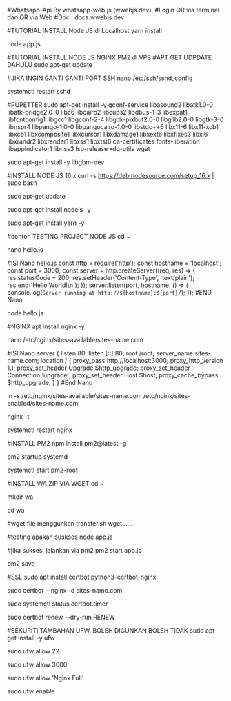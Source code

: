 #Whatsapp-Api By whatsapp-web.js (wwebjs.dev),
#Login QR via terminal dan QR via Web
#Doc : docs.wwebjs.dev

#TUTORIAL INSTALL Node JS di Localhost
yarn install

node app.js

#TUTORIAL INSTALL NODE JS NGINX PM2 di VPS
#APT GET UDPDATE DAHULU
sudo apt-get update


#JIKA INGIN GANTI GANTI PORT SSH
nano /etc/ssh/sshd_config

systemctl restart sshd


#PUPETTER
sudo apt-get install -y gconf-service libasound2 libatk1.0-0 libatk-bridge2.0-0 libc6 libcairo2 libcups2 libdbus-1-3 libexpat1 libfontconfig1 libgcc1 libgconf-2-4 libgdk-pixbuf2.0-0 libglib2.0-0 libgtk-3-0 libnspr4 libpango-1.0-0 libpangocairo-1.0-0 libstdc++6 libx11-6 libx11-xcb1 libxcb1 libxcomposite1 libxcursor1 libxdamage1 libxext6 libxfixes3 libxi6 libxrandr2 libxrender1 libxss1 libxtst6 ca-certificates fonts-liberation libappindicator1 libnss3 lsb-release xdg-utils wget

sudo apt-get install -y libgbm-dev


#INSTALL NODE JS 16.x
curl -s https://deb.nodesource.com/setup_16.x | sudo bash

sudo apt-get update

sudo apt-get install nodejs -y

sudo apt-get install yarn -y


#contoh TESTING PROJECT NODE JS
cd ~

nano hello.js

#ISI Nano hello.js
const http = require('http');
const hostname = 'localhost';
const port = 3000;
const server = http.createServer((req, res) => {
  res.statusCode = 200;
  res.setHeader('Content-Type', 'text/plain');
  res.end('Hello World!\n');
});
server.listen(port, hostname, () => {
  console.log(`Server running at http://${hostname}:${port}/`);
});
#END Nano

node hello.js

#NGINX
apt install nginx -y

nano /etc/nginx/sites-available/sites-name.com

#ISI Nano
server {
        listen 80;
        listen [::]:80;
        root /root;
        server_name sites-name.com;
    location / {
        proxy_pass http://localhost:3000;
        proxy_http_version 1.1;
        proxy_set_header Upgrade $http_upgrade;
        proxy_set_header Connection 'upgrade';
        proxy_set_header Host $host;
        proxy_cache_bypass $http_upgrade;
    }
}
#End Nano

ln -s /etc/nginx/sites-available/sites-name.com /etc/nginx/sites-enabled/sites-name.com

nginx -t

systemctl restart nginx

#INSTALL PM2
npm install pm2@latest -g

pm2 startup systemd

systemctl start pm2-root

#INSTALL WA.ZIP VIA WGET
cd ~

mkdir wa

cd wa

#wget file menggunkan transfer.sh 
wget .....

#testing apakah suskses
node app.js

#jika sukses, jalankan via pm2
pm2 start app.js

pm2 save

#SSL
sudo apt install certbot python3-certbot-nginx

sudo certbot --nginx -d sites-name.com

sudo systemctl status certbot.timer

sudo certbot renew --dry-run RENEW


#SEKURITI TAMBAHAN UFW, BOLEH DIGUNKAN BOLEH TIDAK
sudo apt-get install -y ufw

sudo ufw allow 22

sudo ufw allow 3000

sudo ufw allow 'Nginx Full'

sudo ufw enable